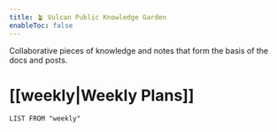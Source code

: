 ```yaml
---
title: 🪴 Vulcan Public Knowledge Garden
enableToc: false
---
```


Collaborative pieces of knowledge and notes that form the basis of the docs and posts.

# [[weekly|Weekly Plans]]

```dataview
LIST FROM "weekly"
```